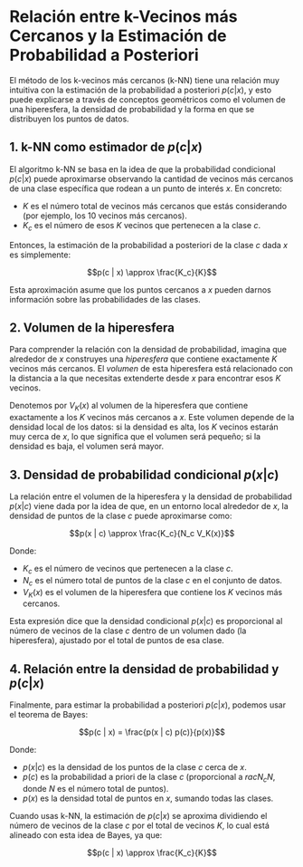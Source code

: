 
# Relación entre k-Vecinos más Cercanos y la Estimación de Probabilidad a Posteriori 

El método de los k-vecinos más cercanos (k-NN) tiene una relación muy intuitiva con la estimación de la probabilidad a posteriori $p(c | x)$, y esto puede explicarse a través de conceptos geométricos como el volumen de una hiperesfera, la densidad de probabilidad y la forma en que se distribuyen los puntos de datos.

## 1. k-NN como estimador de $p(c | x)$
El algoritmo k-NN se basa en la idea de que la probabilidad condicional $p(c | x)$ puede aproximarse observando la cantidad de vecinos más cercanos de una clase específica que rodean a un punto de interés $x$. En concreto:

- $K$ es el número total de vecinos más cercanos que estás considerando (por ejemplo, los 10 vecinos más cercanos).
- $K_c$ es el número de esos $K$ vecinos que pertenecen a la clase $c$.

Entonces, la estimación de la probabilidad a posteriori de la clase $c$ dada $x$ es simplemente:

```math
p(c | x) \approx \frac{K_c}{K}
```

Esta aproximación asume que los puntos cercanos a $x$ pueden darnos información sobre las probabilidades de las clases.

## 2. Volumen de la hiperesfera
Para comprender la relación con la densidad de probabilidad, imagina que alrededor de $x$ construyes una *hiperesfera* que contiene exactamente $K$ vecinos más cercanos. El *volumen* de esta hiperesfera está relacionado con la distancia a la que necesitas extenderte desde $x$ para encontrar esos $K$ vecinos.

Denotemos por $V_K(x)$ al volumen de la hiperesfera que contiene exactamente a los $K$ vecinos más cercanos a $x$. Este volumen depende de la densidad local de los datos: si la densidad es alta, los $K$ vecinos estarán muy cerca de $x$, lo que significa que el volumen será pequeño; si la densidad es baja, el volumen será mayor.

## 3. Densidad de probabilidad condicional $p(x | c)$
La relación entre el volumen de la hiperesfera y la densidad de probabilidad $p(x | c)$ viene dada por la idea de que, en un entorno local alrededor de $x$, la densidad de puntos de la clase $c$ puede aproximarse como:

```math
p(x | c) \approx \frac{K_c}{N_c V_K(x)}
```

Donde:
- $K_c$ es el número de vecinos que pertenecen a la clase $c$.
- $N_c$ es el número total de puntos de la clase $c$ en el conjunto de datos.
- $V_K(x)$ es el volumen de la hiperesfera que contiene los $K$ vecinos más cercanos.

Esta expresión dice que la densidad condicional $p(x | c)$ es proporcional al número de vecinos de la clase $c$ dentro de un volumen dado (la hiperesfera), ajustado por el total de puntos de esa clase.

## 4. Relación entre la densidad de probabilidad y $p(c | x)$
Finalmente, para estimar la probabilidad a posteriori $p(c | x)$, podemos usar el teorema de Bayes:

```math
p(c | x) = \frac{p(x | c) p(c)}{p(x)}
```

Donde:
- $p(x | c)$ es la densidad de los puntos de la clase $c$ cerca de $x$.
- $p(c)$ es la probabilidad a priori de la clase $c$ (proporcional a $rac{N_c}{N}$, donde $N$ es el número total de puntos).
- $p(x)$ es la densidad total de puntos en $x$, sumando todas las clases.

Cuando usas k-NN, la estimación de $p(c | x)$ se aproxima dividiendo el número de vecinos de la clase $c$ por el total de vecinos $K$, lo cual está alineado con esta idea de Bayes, ya que:

```math
p(c | x) \approx \frac{K_c}{K}
```

